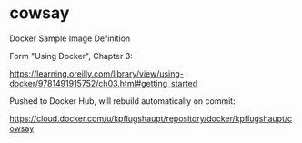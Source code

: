 # cowsay
Docker Sample Image Definition

Form "Using Docker", Chapter 3: 

https://learning.oreilly.com/library/view/using-docker/9781491915752/ch03.html#getting_started

Pushed to Docker Hub, will rebuild automatically on commit:

https://cloud.docker.com/u/kpflugshaupt/repository/docker/kpflugshaupt/cowsay
